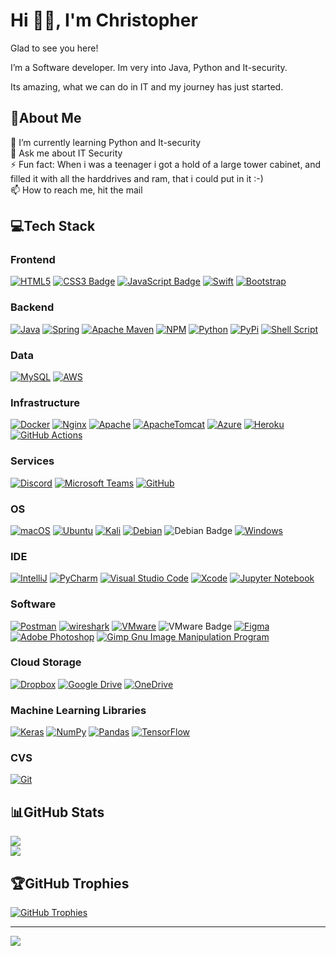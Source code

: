 # Hi 👋🏻, I'm Christopher

Glad to see you here!

I’m a Software developer. Im very into Java, Python and It-security.

Its amazing, what we can do in IT and my journey has just started. 

## 💫About Me

🌱 I’m currently learning Python and It-security  
💬 Ask me about IT Security    
⚡ Fun fact: When i was a teenager i got a hold of a large tower cabinet, and filled it with all the harddrives and ram, that i could put in it :-)   
📫 How to reach me, hit the mail

## 💻Tech Stack

### Frontend

[![HTML5](https://img.shields.io/badge/html5-%23E34F26.svg?style=flat&logo=html5&logoColor=white)](#)
[![CSS3 Badge](https://img.shields.io/badge/CSS3-1572B6?logo=css3&logoColor=fff&style=flat)](#)
[![JavaScript Badge](https://img.shields.io/badge/JavaScript-F7DF1E?logo=javascript&logoColor=000&style=flat)](#)
[![Swift](https://img.shields.io/badge/swift-F54A2A?style=flat&logo=swift&logoColor=white)](#)
[![Bootstrap](  https://img.shields.io/badge/bootstrap-%23563D7C.svg?style=flat&logo=bootstrap&logoColor=white)](#)


### Backend

[![Java](https://img.shields.io/badge/java-%23ED8B00.svg?style=flat&logo=java&logoColor=white)](#)
[![Spring](https://img.shields.io/badge/spring-%236DB33F.svg?style=flat&logo=spring&logoColor=white)](#)
[![Apache Maven](https://img.shields.io/badge/Apache%20Maven-C71A36?style=flat&logo=Apache%20Maven&logoColor=white)](#)
[![NPM](https://img.shields.io/badge/NPM-%23000000.svg?style=flat&logo=npm&logoColor=white)](#)
[![Python](https://img.shields.io/badge/Python-3776AB.svg?style=flat&logo=Python&logoColor=white)](#)
[![PyPi](https://img.shields.io/badge/PyPI-3775A9.svg?style=flat&logo=PyPI&logoColor=white)](#)
[![Shell Script](https://img.shields.io/badge/shell_script-%23121011.svg?style=flat&logo=gnu-bash&logoColor=white)](#)


### Data

[![MySQL](https://img.shields.io/badge/mysql-%2300f.svg?style=flat&logo=mysql&logoColor=white)](#)
[![AWS](https://img.shields.io/badge/AWS-%23FF9900.svg?style=flat&logo=amazon-aws&logoColor=white)](#)


### Infrastructure

[![Docker](https://img.shields.io/badge/docker-%230db7ed.svg?style=flat&logo=docker&logoColor=white)](#)
[![Nginx](https://img.shields.io/badge/nginx-%23009639.svg?style=flat&logo=nginx&logoColor=white)](#)
[![Apache](https://img.shields.io/badge/apache-%23D42029.svg?style=flat&logo=apache&logoColor=white)](#)
[![ApacheTomcat](https://img.shields.io/badge/Apache%20Tomcat-F8DC75.svg?style=flat&logo=Apache-Tomcat&logoColor=black)](#)
[![Azure](https://img.shields.io/badge/azure-%230072C6.svg?style=flat&logo=azure-devops&logoColor=white)](#)
[![Heroku](https://img.shields.io/badge/heroku-%23430098.svg?style=flat&logo=heroku&logoColor=white)](#)
[![GitHub Actions](https://img.shields.io/badge/github%20actions-%232671E5.svg?style=flat&logo=githubactions&logoColor=white)](#)


### Services

[![Discord](https://img.shields.io/badge/Discord-5865F2.svg?style=flat&logo=Discord&logoColor=white)](#)
[![Microsoft Teams](https://img.shields.io/badge/Microsoft%20Teams-6264A7?logo=microsoftteams&style=flat&logoColor=fff)](#)
[![GitHub](https://img.shields.io/badge/github-%23121011.svg?style=flat&logo=github&logoColor=white)](#)


### OS

[![macOS](https://img.shields.io/badge/macOS-000?logo=macos&logoColor=fff&style=flat)](#)
[![Ubuntu](https://img.shields.io/badge/Ubuntu-E95420?style=flat&logo=ubuntu&logoColor=white)](#)
[![Kali](https://img.shields.io/badge/Kali%20Linux-557C94.svg?style=flat&logo=Kali-Linux&logoColor=white)](#)
[![Debian](https://img.shields.io/badge/Debian-A81D33?logo=debian&logoColor=fff&style=flat&logo=Debian)](#)
![Debian Badge](https://img.shields.io/badge/Debian-A81D33?logo=debian&logoColor=fff&style=flat)
[![Windows](https://img.shields.io/badge/Windows-0078D6?style=flat&logo=windows&logoColor=white)](#)


### IDE

[![IntelliJ](https://img.shields.io/badge/IntelliJ_IDEA-000000.svg?style=flat&logo=intellij-idea&logoColor=white)](#)
[![PyCharm](https://img.shields.io/badge/PyCharm-000000.svg?&style=flat&logo=PyCharm&logoColor=white)](#)
[![Visual Studio Code](https://img.shields.io/badge/Visual%20Studio%20Code-007ACC.svg?style=flat&logo=Visual-Studio-Code&logoColor=white)](#)
[![Xcode](https://img.shields.io/badge/Xcode-007ACC?style=flat&logo=Xcode&logoColor=white)](#)
[![Jupyter Notebook](https://img.shields.io/badge/jupyter-%23FA0F00.svg?style=flat&logo=jupyter&logoColor=white)](#)


### Software

[![Postman](https://img.shields.io/badge/Postman-FF6C37?style=flat&logo=postman&logoColor=white)](#)
[![wireshark](https://img.shields.io/badge/wireshark-%231679A7.svg?&style=flat&logo=wireshark&logoColor=white)](#)
[![VMware](https://img.shields.io/badge/VMware-%-607078?style=flat&logo=wireshark&logoColor=white)](#)
![VMware Badge](https://img.shields.io/badge/VMware-607078?logo=vmware&logoColor=fff&style=for-the-badge)
[![Figma](https://img.shields.io/badge/figma-%23F24E1E.svg?style=flat&logo=figma&logoColor=white)](#)
[![Adobe Photoshop](https://img.shields.io/badge/adobephotoshop-%2331A8FF.svg?style=flat&logo=adobephotoshop&logoColor=white)](#)
[![Gimp Gnu Image Manipulation Program](https://img.shields.io/badge/Gimp-657D8B?style=flat&logo=gimp&logoColor=FFFFFF)](#)


### Cloud Storage

[![Dropbox](https://img.shields.io/badge/Dropbox-%233B4D98.svg?style=flate&logo=Dropbox&logoColor=white)](#)
[![Google Drive](https://img.shields.io/badge/Google%20Drive-4285F4?style=flat&logo=googledrive&logoColor=white)](#)
[![OneDrive](https://img.shields.io/badge/OneDrive-white?style=flat&logo=Microsoft%20OneDrive&logoColor=0078D4)](#)

### Machine Learning Libraries 

[![Keras](https://img.shields.io/badge/Keras-%23D00000.svg?style=flat&logo=Keras&logoColor=white)](#)
[![NumPy](https://img.shields.io/badge/numpy-%23013243.svg?style=flat&logo=numpy&logoColor=white)](#)
[![Pandas](https://img.shields.io/badge/pandas-%23150458.svg?style=flat&logo=pandas&logoColor=white)](#)
[![TensorFlow](https://img.shields.io/badge/TensorFlow-%23FF6F00.svg?style=flat&logo=TensorFlow&logoColor=white)](#)


### CVS

[![Git](https://img.shields.io/badge/git-%23F05033.svg?style=flat&logo=git&logoColor=white)](#)



## 📊GitHub Stats

[![](https://github-readme-stats.vercel.app/api?username=ChristopherDN&theme=dark&hide_border=true&include_all_commits=true&count_private=true&show_icons=true)](#)  
[![](https://github-readme-streak-stats.herokuapp.com/?user=ChristopherDN&theme=dark&hide_border=true)](#)

## 🏆GitHub Trophies

[![GitHub Trophies](https://github-profile-trophy.vercel.app/?username=jeppe-t&theme=onedark&no-bg=true&no-frame=true&column=-1)](#)

---
[![](https://visitcount.itsvg.in/api?id=ChristopherDN&icon=0&color=0)](https://visitcount.itsvg.in/analytics/ChristopherDN)
